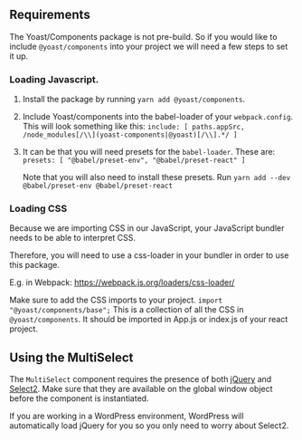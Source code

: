 ## Requirements
The Yoast/Components package is not pre-build. So if you would like to include `@yoast/components` into your project we will need a few steps to set it up.

### Loading Javascript. 

1. Install the package by running `yarn add @yoast/components`.
2. Include Yoast/components into the babel-loader of your `webpack.config`. This will look something like this: `include: [ paths.appSrc, /node_modules[/\\](yoast-components|@yoast)[/\\].*/ ]`
3. It can be that you will need presets for the `babel-loader`. These are: `presets: [ "@babel/preset-env", "@babel/preset-react" ]`
	
	Note that you will also need to install these presets. Run `yarn add --dev @babel/preset-env @babel/preset-react`

### Loading CSS

Because we are importing CSS in our JavaScript, your JavaScript bundler needs to be able to interpret CSS.  

Therefore, you will need to use a css-loader in your bundler in order to use this package.

E.g. in Webpack: https://webpack.js.org/loaders/css-loader/

Make sure to add the CSS imports to your project. `import "@yoast/components/base";` This is a collection of all the CSS in `@yoast/components`.
It should be imported in App.js or index.js of your react project.

## Using the MultiSelect
The `MultiSelect` component requires the presence of both [jQuery](https://jquery.com/download/) and [Select2](https://select2.org/getting-started/installation). Make sure that they are available on the global window object before the component is instantiated.

If you are working in a WordPress environment, WordPress will automatically load jQuery for you so you only need to worry about Select2.
